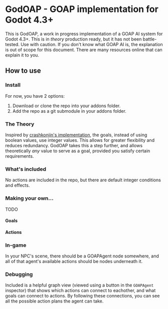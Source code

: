 # GodOAP - GOAP implementation for Godot 4.3+

This is GodOAP, a work in progress implementation of a GOAP AI system for Godot 4.3+.
This is in *theory* production ready, but it has not been battle-tested. Use with caution.
If you don't know what GOAP AI is, the explanation is out of scope for this document. There are many resources online that can explain it to you.

## How to use

### Install

For now, you have 2 options:

1. Download or clone the repo into your addons folder.
2. Add the repo as a git submodule in your addons folder.

### The Theory

Inspired by [crashkonjin's implementation](https://github.com/crashkonijn/GOAP), the goals, instead of using boolean values, use integer values. This allows for greater flexibility and reduces redundancy. GodOAP takes this a step further, and allows theoretically *any* value to serve as a goal, provided you satisfy certain requirements.

### What's included

No actions are included in the repo, but there are default integer conditions and effects. 

### Making your own...

TODO

#### Goals

#### Actions

### In-game

In your NPC's scene, there should be a GOAPAgent node somewhere, and all of that agent's available actions should be nodes underneath it. 

### Debugging

Included is a helpful graph view (viewed using a button in the `GOAPAgent` inspector) that shows which actions can connect to eachother, and what goals can connect to actions. By following these connections, you can see all the possible action plans the agent can take.
